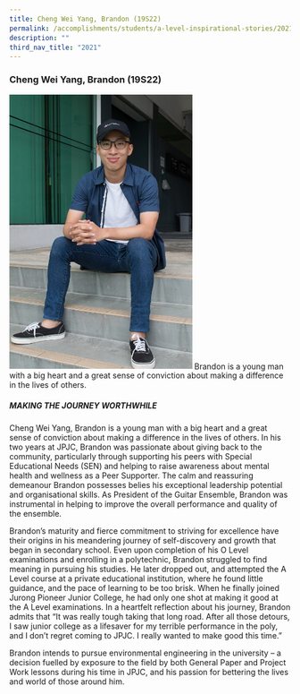 ```yaml
---
title: Cheng Wei Yang, Brandon (19S22)
permalink: /accomplishments/students/a-level-inspirational-stories/2021/brandon/
description: ""
third_nav_title: "2021"
---
```

### **Cheng Wei Yang, Brandon (19S22)**

<img src="/images/Cheng%20Wei%20Yang%20Brandon.jpg" 
     style="width:65%">
Brandon is a young man with a big heart and a great sense of conviction about making a difference in the lives of others.

##### **MAKING THE JOURNEY WORTHWHILE**
Cheng Wei Yang, Brandon is a young man with a big heart and a great sense of conviction about making a difference in the lives of others. In his two years at JPJC, Brandon was passionate about giving back to the community, particularly through supporting his peers with Special Educational Needs (SEN) and helping to raise awareness about mental health and wellness as a Peer Supporter. The calm and reassuring demeanour Brandon possesses belies his exceptional leadership potential and organisational skills. As President of the Guitar Ensemble, Brandon was instrumental in helping to improve the overall performance and quality of the ensemble.

Brandon’s maturity and fierce commitment to striving for excellence have their origins in his meandering journey of self-discovery and growth that began in secondary school. Even upon completion of his O Level examinations and enrolling in a polytechnic, Brandon struggled to find meaning in pursuing his studies. He later dropped out, and attempted the A Level course at a private educational institution, where he found little guidance, and the pace of learning to be too brisk. When he finally joined Jurong Pioneer Junior College, he had only one shot at making it good at the A Level examinations. In a heartfelt reflection about his journey, Brandon admits that “It was really tough taking that long road. After all those detours, I saw junior college as a lifesaver for my terrible performance in the poly, and I don’t regret coming to JPJC. I really wanted to make good this time.”

Brandon intends to pursue environmental engineering in the university – a decision fuelled by exposure to the field by both General Paper and Project Work lessons during his time in JPJC, and his passion for bettering the lives and world of those around him.


